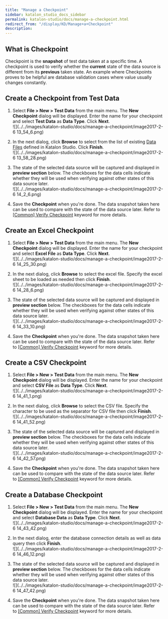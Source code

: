 ```yaml
---
title: "Manage a Checkpoint" 
sidebar: katalon_studio_docs_sidebar
permalink: katalon-studio/docs/manage-a-checkpoint.html 
redirect_from: "/display/KD/Manage+a+Checkpoint" 
description: 
---
```

What is Checkpoint
------------------

Checkpoint is the **snapshot** of test data taken at a specific time. A checkpoint is used to verify whether the **current** state of the data source is different from its **previous** taken state. An example where Checkpoints proves to be helpful are database validation cases where value usually changes constantly.

Create a Checkpoint from Test Data
----------------------------------

1.  Select **File > New > Test Data** from the main menu. The **New Checkpoint** dialog will be displayed. Enter the name for your checkpoint and select **Test Data** as **Data Type**. Click **Next**.  
    ![](../../images/katalon-studio/docs/manage-a-checkpoint/image2017-2-6 13_54_6.png)  
      
    
2.  In the next dialog, click **Browse** to select from the list of existing [Data Files](/display/KD/Manage+Test+Data) defined in Katalon Studio. Click **Finish**.  
    ![](../../images/katalon-studio/docs/manage-a-checkpoint/image2017-2-6 13_58_28.png)  
      
    
3.  The state of the selected data source will be captured and displayed in **preview section** below. The checkboxes for the data cells indicate whether they will be used when verifying against other states of this data source later.  
    ![](../../images/katalon-studio/docs/manage-a-checkpoint/image2017-2-6 14_2_6.png)  
      
    
4.  Save the **Checkpoint** when you're done. The data snapshot taken here can be used to compare with the state of the data source later. Refer to [\[Common\] Verify Checkpoint](/display/KD/%5BCommon%5D+Verify+Checkpoint) keyword for more details.

Create an Excel Checkpoint
--------------------------

1.  Select **File > New > Test Data** from the main menu. The **New Checkpoint** dialog will be displayed. Enter the name for your checkpoint and select **Excel File** as **Data Type**. Click **Next**.  
    ![](../../images/katalon-studio/docs/manage-a-checkpoint/image2017-2-6 14_25_30.png)  
      
    
2.  In the next dialog, click **Browse** to select the excel file. Specify the excel sheet to be loaded as needed then click **Finish**.  
    ![](../../images/katalon-studio/docs/manage-a-checkpoint/image2017-2-6 14_28_6.png)  
      
    
3.  The state of the selected data source will be captured and displayed in **preview section** below. The checkboxes for the data cells indicate whether they will be used when verifying against other states of this data source later.  
    ![](../../images/katalon-studio/docs/manage-a-checkpoint/image2017-2-6 14_33_10.png)  
      
    
4.  Save the **Checkpoint** when you're done. The data snapshot taken here can be used to compare with the state of the data source later. Refer to [\[Common\] Verify Checkpoint](/display/KD/%5BCommon%5D+Verify+Checkpoint) keyword for more details.

Create a CSV Checkpoint
-----------------------

1.  Select **File > New > Test Data** from the main menu. The **New Checkpoint** dialog will be displayed. Enter the name for your checkpoint and select **CSV File** as **Data Type**. Click **Next**.  
    ![](../../images/katalon-studio/docs/manage-a-checkpoint/image2017-2-6 14_41_1.png)  
      
    
2.  In the next dialog, click **Browse** to select the CSV file. Specify the character to be used as the separator for CSV file then click **Finish**.  
    ![](../../images/katalon-studio/docs/manage-a-checkpoint/image2017-2-6 14_41_52.png)  
      
    
3.  The state of the selected data source will be captured and displayed in **preview section** below. The checkboxes for the data cells indicate whether they will be used when verifying against other states of this data source later.  
    ![](../../images/katalon-studio/docs/manage-a-checkpoint/image2017-2-6 14_42_57.png)
4.  Save the **Checkpoint** when you're done. The data snapshot taken here can be used to compare with the state of the data source later. Refer to [\[Common\] Verify Checkpoint](/display/KD/%5BCommon%5D+Verify+Checkpoint) keyword for more details.

Create a Database Checkpoint
----------------------------

1.  Select **File > New > Test Data** from the main menu. The **New Checkpoint** dialog will be displayed. Enter the name for your checkpoint and select **Database Data** as **Data Type**. Click **Next**.  
    ![](../../images/katalon-studio/docs/manage-a-checkpoint/image2017-2-6 14_43_42.png)  
      
    
2.  In the next dialog, enter the database connection details as well as data query then click **Finish**.  
    ![](../../images/katalon-studio/docs/manage-a-checkpoint/image2017-2-6 14_46_12.png)  
      
    
3.  The state of the selected data source will be captured and displayed in **preview section** below. The checkboxes for the data cells indicate whether they will be used when verifying against other states of this data source later.  
    ![](../../images/katalon-studio/docs/manage-a-checkpoint/image2017-2-6 14_47_42.png)
4.  Save the **Checkpoint** when you're done. The data snapshot taken here can be used to compare with the state of the data source later. Refer to [\[Common\] Verify Checkpoint](/display/KD/%5BCommon%5D+Verify+Checkpoint) keyword for more details.